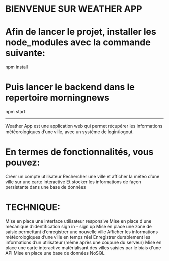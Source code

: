 # ******BIENVENUE SUR WEATHER APP******
# Afin de lancer le projet, installer les node_modules avec la commande suivante:
npm install
# Puis lancer le backend dans le repertoire morningnews
npm start 


*******************************************************************
Weather App est une application web qui permet récupérer les informations météorologiques d’une ville, avec un système de login/logout.


# En termes de fonctionnalités, vous pouvez:
Créer un compte utilisateur
Rechercher une ville et afficher la météo d’une ville sur une carte interactive
Et stocker les informations de façon persistante dans une base de données

# TECHNIQUE: 
Mise en place une interface utilisateur responsive
Mise en place d'une mécanique d’identification sign in - sign up
Mise en place une zone de saisie permettant d’enregistrer une nouvelle ville
Afficher les informations météorologiques d’une ville en temps réel
Enregistrer durablement les informations d’un utilisateur (même après une coupure du serveur)
Mise en place une carte interactive matérialisant des villes saisies par le biais d'une API
Mise en place une base de données NoSQL